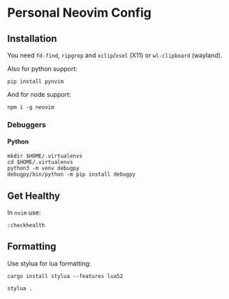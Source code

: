 # Personal Neovim Config

## Installation

You need `fd-find`, `ripgrep` and `xclip`/`xsel` (X11) or `wl-clipboard` (wayland).

Also for python support:

```shell
pip install pynvim
```

And for node support:

```shell
npm i -g neovim
```

### Debuggers

#### Python

```shell
mkdir $HOME/.virtualenvs
cd $HOME/.virtualenvs
python3 -m venv debugpy
debugpy/bin/python -m pip install debugpy
```

## Get Healthy

In `nvim` use:

```nvim
:checkhealth
```

## Formatting

Use stylua for lua formatting:

```shell
cargo install stylua --features lua52
```

```shell
stylua .
```
